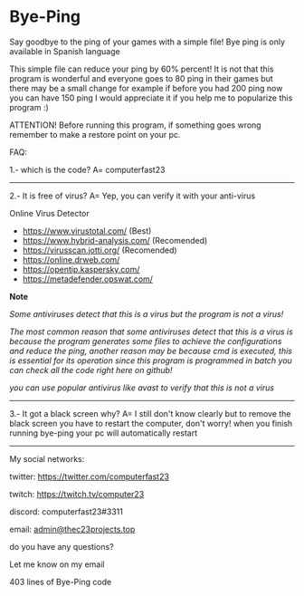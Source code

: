 # Bye-Ping

Say goodbye to the ping of your games with a simple file!
Bye ping is only available in Spanish language


This simple file can reduce your ping by 60% percent! It is not that this program is wonderful and everyone goes to 80 ping in their games but there may be a small change for example if before you had 200 ping now you can have 150 ping I would appreciate it if you help me to popularize this program :)

ATTENTION!
Before running this program, if something goes wrong remember to make a restore point on your pc.


FAQ:

1.- which is the code?
A= computerfast23

-----------------------------------------------------------------

2.- It is free of virus?
A= Yep, you can verify it with your anti-virus  

Online Virus Detector

-  https://www.virustotal.com/  (Best)
- https://www.hybrid-analysis.com/ (Recomended)
- https://virusscan.jotti.org/ (Recomended)
- https://online.drweb.com/ 
- https://opentip.kaspersky.com/
- https://metadefender.opswat.com/

**Note**

*Some antiviruses detect that this is a virus but the program is not a virus!*

*The most common reason that some antiviruses detect that this is a virus is because the program generates some files to achieve the configurations and reduce the ping,* *another reason may be because cmd is executed, this is essential for its operation since this program is programmed in batch you can check all the code right here on github!*
 
*you can use popular antivirus like avast to verify that this is not a virus*


-------------------------------------------------------------------


3.- It got a black screen why? 
A= I still don't know clearly but to remove the black screen you have to restart the computer, don't worry! when you finish running bye-ping your pc will automatically restart

-------------------------------------------------------------------


My social networks:

twitter: https://twitter.com/computerfast23

twitch: https://twitch.tv/computer23

discord: computerfast23#3311

email: admin@thec23projects.top


do you have any questions?

Let me know on my email

403 lines of Bye-Ping code
